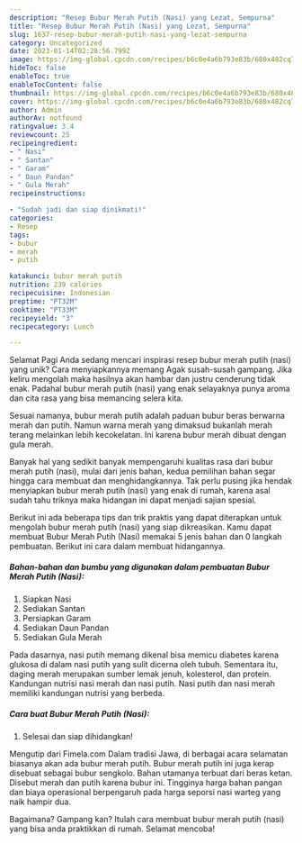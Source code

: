 ```yaml
---
description: "Resep Bubur Merah Putih (Nasi) yang Lezat, Sempurna"
title: "Resep Bubur Merah Putih (Nasi) yang Lezat, Sempurna"
slug: 1637-resep-bubur-merah-putih-nasi-yang-lezat-sempurna
category: Uncategorized
date: 2023-01-14T02:28:56.799Z
image: https://img-global.cpcdn.com/recipes/b6c0e4a6b793e83b/680x482cq70/bubur-merah-putih-nasi-foto-resep-utama.jpg
hideToc: false
enableToc: true
enableTocContent: false
thumbnail: https://img-global.cpcdn.com/recipes/b6c0e4a6b793e83b/680x482cq70/bubur-merah-putih-nasi-foto-resep-utama.jpg
cover: https://img-global.cpcdn.com/recipes/b6c0e4a6b793e83b/680x482cq70/bubur-merah-putih-nasi-foto-resep-utama.jpg
author: Admin
authorAv: notfound
ratingvalue: 3.4
reviewcount: 25
recipeingredient:
- " Nasi"
- " Santan"
- " Garam"
- " Daun Pandan"
- " Gula Merah"
recipeinstructions:

- "Sudah jadi dan siap dinikmati!"
categories:
- Resep
tags:
- bubur
- merah
- putih

katakunci: bubur merah putih 
nutrition: 239 calories
recipecuisine: Indonesian
preptime: "PT32M"
cooktime: "PT33M"
recipeyield: "3"
recipecategory: Lunch

---
```



Selamat Pagi Anda sedang mencari inspirasi resep bubur merah putih (nasi) yang unik? Cara menyiapkannya memang Agak susah-susah gampang. Jika keliru mengolah maka hasilnya akan hambar dan justru cenderung tidak enak. Padahal bubur merah putih (nasi) yang enak selayaknya punya aroma dan cita rasa yang bisa memancing selera kita.


Sesuai namanya, bubur merah putih adalah paduan bubur beras berwarna merah dan putih. Namun warna merah yang dimaksud bukanlah merah terang melainkan lebih kecokelatan. Ini karena bubur merah dibuat dengan gula merah.

Banyak hal yang sedikit banyak mempengaruhi kualitas rasa dari bubur merah putih (nasi), mulai dari jenis bahan, kedua pemilihan bahan segar hingga cara membuat dan menghidangkannya. Tak perlu pusing jika hendak menyiapkan bubur merah putih (nasi) yang enak di rumah, karena asal sudah tahu triknya maka hidangan ini dapat menjadi sajian spesial.


Berikut ini ada beberapa tips dan trik praktis yang dapat diterapkan untuk mengolah bubur merah putih (nasi) yang siap dikreasikan. Kamu dapat membuat Bubur Merah Putih (Nasi) memakai 5 jenis bahan dan 0 langkah pembuatan. Berikut ini cara dalam membuat hidangannya.

<!--inarticleads1-->

##### Bahan-bahan dan bumbu yang digunakan dalam pembuatan Bubur Merah Putih (Nasi):

1. Siapkan  Nasi
1. Sediakan  Santan
1. Persiapkan  Garam
1. Sediakan  Daun Pandan
1. Sediakan  Gula Merah


Pada dasarnya, nasi putih memang dikenal bisa memicu diabetes karena glukosa di dalam nasi putih yang sulit dicerna oleh tubuh. Sementara itu, daging merah merupakan sumber lemak jenuh, kolesterol, dan protein. Kandungan nutrisi nasi merah dan nasi putih. Nasi putih dan nasi merah memiliki kandungan nutrisi yang berbeda. 

<!--inarticleads2-->

##### Cara buat Bubur Merah Putih (Nasi):


1. Selesai dan siap dihidangkan!

Mengutip dari Fimela.com Dalam tradisi Jawa, di berbagai acara selamatan biasanya akan ada bubur merah putih. Bubur merah putih ini juga kerap disebuat sebagai bubur sengkolo. Bahan utamanya terbuat dari beras ketan. Disebut merah dan putih karena bubur ini. Tingginya harga bahan pangan dan biaya operasional berpengaruh pada harga seporsi nasi warteg yang naik hampir dua. 

Bagaimana? Gampang kan? Itulah cara membuat bubur merah putih (nasi) yang bisa anda praktikkan di rumah. Selamat mencoba!
